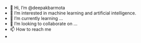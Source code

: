 - 👋 Hi, I’m @deepakbarmota
- 👀 I’m interested in machine learning and artificial intelligence.
- 🌱 I’m currently learning ...
- 💞️ I’m looking to collaborate on ...
- 📫 How to reach me 
- 

<!---
deepakbarmota/deepakbarmota is a ✨ special ✨ repository because its `README.md` (this file) appears on your GitHub profile.
You can click the Preview link to take a look at your changes.
--->
